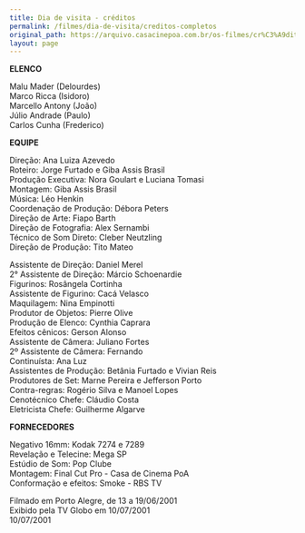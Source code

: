```yaml
---
title: Dia de visita - créditos
permalink: /filmes/dia-de-visita/creditos-completos
original_path: https://arquivo.casacinepoa.com.br/os-filmes/cr%C3%A9ditos/dia-de-visita.html
layout: page
---
```

**ELENCO**

Malu Mader (Delourdes)\
Marco Ricca (Isidoro)\
Marcello Antony (João)\
Júlio Andrade (Paulo)\
Carlos Cunha (Frederico)

**EQUIPE**

Direção: Ana Luiza Azevedo\
Roteiro: Jorge Furtado e Giba Assis Brasil\
Produção Executiva: Nora Goulart e Luciana Tomasi\
Montagem: Giba Assis Brasil\
Música: Léo Henkin\
Coordenação de Produção: Débora Peters\
Direção de Arte: Fiapo Barth\
Direção de Fotografia: Alex Sernambi\
Técnico de Som Direto: Cleber Neutzling\
Direção de Produção: Tito Mateo

Assistente de Direção: Daniel Merel\
2° Assistente de Direção: Márcio Schoenardie\
Figurinos: Rosângela Cortinha\
Assistente de Figurino: Cacá Velasco\
Maquilagem: Nina Empinotti\
Produtor de Objetos: Pierre Olive\
Produção de Elenco: Cynthia Caprara\
Efeitos cênicos: Gerson Alonso\
Assistente de Câmera: Juliano Fortes\
2º Assistente de Câmera: Fernando\
Continuísta: Ana Luz\
Assistentes de Produção: Betânia Furtado e Vivian Reis\
Produtores de Set: Marne Pereira e Jefferson Porto\
Contra-regras: Rogério Silva e Manoel Lopes\
Cenotécnico Chefe: Cláudio Costa\
Eletricista Chefe: Guilherme Algarve

**FORNECEDORES**

Negativo 16mm: Kodak 7274 e 7289\
Revelação e Telecine: Mega SP\
Estúdio de Som: Pop Clube\
Montagem: Final Cut Pro - Casa de Cinema PoA\
Conformação e efeitos: Smoke - RBS TV

Filmado em Porto Alegre, de 13 a 19/06/2001\
Exibido pela TV Globo em 10/07/2001\
10/07/2001